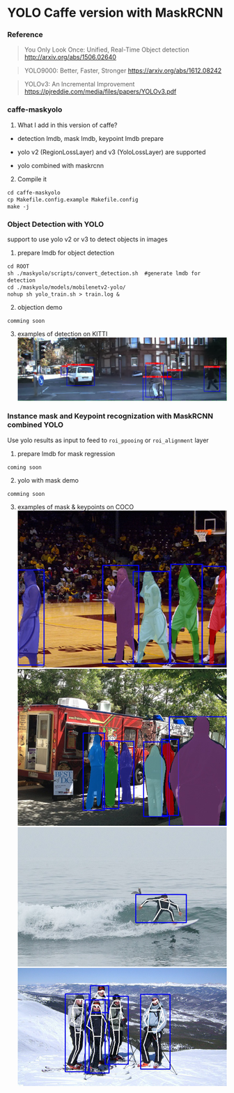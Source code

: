 # YOLO Caffe version with MaskRCNN

### Reference

> You Only Look Once: Unified, Real-Time Object detection http://arxiv.org/abs/1506.02640

> YOLO9000: Better, Faster, Stronger https://arxiv.org/abs/1612.08242

> YOLOv3: An Incremental Improvement https://pjreddie.com/media/files/papers/YOLOv3.pdf

### caffe-maskyolo
1. What I add in this version of caffe?
* detection lmdb, mask lmdb, keypoint lmdb prepare

* yolo v2 (RegionLossLayer) and v3 (YoloLossLayer) are supported

* yolo combined with maskrcnn 

2. Compile it
```
cd caffe-maskyolo
cp Makefile.config.example Makefile.config
make -j
```

### Object Detection with YOLO
support to use yolo v2 or v3 to detect objects in images
1. prepare lmdb for object detection 
```
cd ROOT
sh ./maskyolo/scripts/convert_detection.sh  #generate lmdb for detection
cd ./maskyolo/models/mobilenetv2-yolo/
nohup sh yolo_train.sh > train.log &
```

2. objection demo
```
comming soon
```
3. examples of detection on KITTI
![](assets/detection1.png)


### Instance mask and Keypoint recognization with MaskRCNN combined YOLO

Use yolo results as input to feed to `roi_ppooing` or `roi_alignment` layer 
1. prepare lmdb for mask regression
```
coming soon
```

2. yolo with mask demo
```
comming soon
```
3. examples of mask & keypoints on COCO
![](assets/mask1.png)![](assets/mask2.png)
![](assets/keypoint1.png)![](assets/keypoint2.png)
